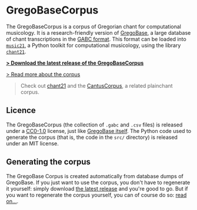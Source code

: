 GregoBaseCorpus
===============

The GregoBaseCorpus is a corpus of Gregorian chant for computational musicology.
It is a research-friendly version of [GregoBase](gregobase.selapa.net/), a
large database of chant transcriptions in the
[GABC format](https://gregorio-project.github.io/gabc/index.html).
This format can be loaded into [`music21`](https://web.mit.edu/music21/), a Python
toolkit for computational musicology, using the library 
[`chant21`](https://github.com/bacor/chant21/).

[**> Download the latest release of the GregoBaseCorpus**](https://github.com/bacor/gregobasecorpus/releases/latest)

[> Read more about the corpus](https://github.com/bacor/gregobasecorpus/tree/master/docs)

> Check out [chant21](https://github.com/bacor/chant21/) and the
[CantusCorpus](https://github.com/bacor/cantuscorpus/), a related plainchant corpus.

Licence
-------

The GregoBaseCorpus (the collection of `.gabc` and `.csv` files)
is released under a [CC0-1.0](https://creativecommons.org/publicdomain/zero/1.0/)
license, just like [GregoBase itself](https://gregobase.selapa.net/?page_id=2]).
The Python code used to generate the corpus (that is, the code in the `src/`
directory) is released under an MIT license.

Generating the corpus
---------------------

The GregoBase Corpus is created automatically from database dumps of GregoBase.
If you just want to use the corpus, you don't have to regenerate it yourself:
simply download [the latest release](https://github.com/bacor/gregobasecorpus/releases/latest) and you're good to go. But if you want to regenerate the corpus yourself, 
you can of course do so: [read on...](https://github.com/bacor/gregobasecorpus/tree/master/src).
